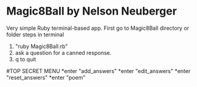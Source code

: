 # Magic8Ball by Nelson Neuberger
Very simple Ruby terminal-based app.
First go to Magic8Ball directory or folder
steps in terminal
1) "ruby Magic8Ball.rb"
2) ask a question for a canned response.
3) q to quit

#TOP SECRET MENU
*enter "add_answers"
*enter "edit_answers"
*enter "reset_answers"
*enter "poem"
